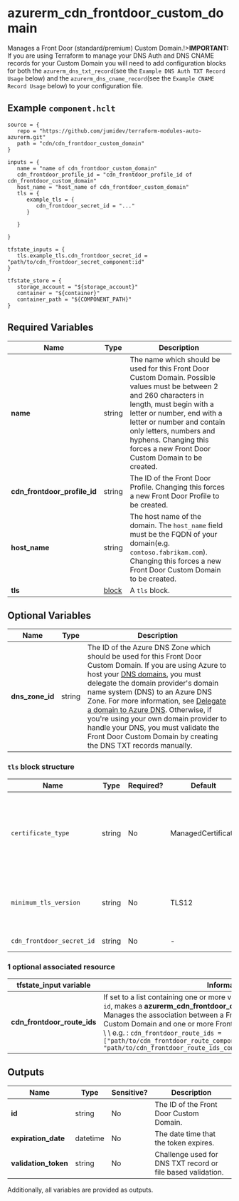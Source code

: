# azurerm_cdn_frontdoor_custom_domain

Manages a Front Door (standard/premium) Custom Domain.!>**IMPORTANT:** If you are using Terraform to manage your DNS Auth and DNS CNAME records for your Custom Domain you will need to add configuration blocks for both the `azurerm_dns_txt_record`(see the `Example DNS Auth TXT Record Usage` below) and the `azurerm_dns_cname_record`(see the `Example CNAME Record Usage` below) to your configuration file.

## Example `component.hclt`

```hcl
source = {
   repo = "https://github.com/jumidev/terraform-modules-auto-azurerm.git" 
   path = "cdn/cdn_frontdoor_custom_domain" 
}

inputs = {
   name = "name of cdn_frontdoor_custom_domain" 
   cdn_frontdoor_profile_id = "cdn_frontdoor_profile_id of cdn_frontdoor_custom_domain" 
   host_name = "host_name of cdn_frontdoor_custom_domain" 
   tls = {
      example_tls = {
         cdn_frontdoor_secret_id = "..."   
      }
  
   }
 
}

tfstate_inputs = {
   tls.example_tls.cdn_frontdoor_secret_id = "path/to/cdn_frontdoor_secret_component:id" 
}

tfstate_store = {
   storage_account = "${storage_account}" 
   container = "${container}" 
   container_path = "${COMPONENT_PATH}" 
}

```

## Required Variables

| Name | Type |  Description |
| ---- | --------- |  ----------- |
| **name** | string |  The name which should be used for this Front Door Custom Domain. Possible values must be between 2 and 260 characters in length, must begin with a letter or number, end with a letter or number and contain only letters, numbers and hyphens. Changing this forces a new Front Door Custom Domain to be created. | 
| **cdn_frontdoor_profile_id** | string |  The ID of the Front Door Profile. Changing this forces a new Front Door Profile to be created. | 
| **host_name** | string |  The host name of the domain. The `host_name` field must be the FQDN of your domain(e.g. `contoso.fabrikam.com`). Changing this forces a new Front Door Custom Domain to be created. | 
| **tls** | [block](#tls-block-structure) |  A `tls` block. | 

## Optional Variables

| Name | Type |  Description |
| ---- | --------- |  ----------- |
| **dns_zone_id** | string |  The ID of the Azure DNS Zone which should be used for this Front Door Custom Domain. If you are using Azure to host your [DNS domains](https://learn.microsoft.com/azure/dns/dns-overview), you must delegate the domain provider's domain name system (DNS) to an Azure DNS Zone. For more information, see [Delegate a domain to Azure DNS](https://learn.microsoft.com/azure/dns/dns-delegate-domain-azure-dns). Otherwise, if you're using your own domain provider to handle your DNS, you must validate the Front Door Custom Domain by creating the DNS TXT records manually. | 

### `tls` block structure

| Name | Type | Required? | Default | Description |
| ---- | ---- | --------- | ------- | ----------- |
| `certificate_type` | string | No | ManagedCertificate | Defines the source of the SSL certificate. Possible values include 'CustomerCertificate' and 'ManagedCertificate'. Defaults to 'ManagedCertificate'. |
| `minimum_tls_version` | string | No | TLS12 | TLS protocol version that will be used for Https. Possible values include 'TLS10' and 'TLS12'. Defaults to 'TLS12'. |
| `cdn_frontdoor_secret_id` | string | No | - | Resource ID of the Front Door Secret. |


### 1 optional associated resource

| tfstate_input variable | Information |
| -------- | ----------- |
| **cdn_frontdoor_route_ids** | If set to a list containing one or more valid `azurerm_cdn_frontdoor_route` `id`, makes a **azurerm_cdn_frontdoor_custom_domain_association** - Manages the association between a Front Door (standard/premium) Custom Domain and one or more Front Door (standard/premium) Routes. \\ \\ e.g. : `cdn_frontdoor_route_ids = ["path/to/cdn_frontdoor_route_component1:id", "path/to/cdn_frontdoor_route_ids_component2:cdn_frontdoor_route"...]`|

## Outputs

| Name | Type | Sensitive? | Description |
| ---- | ---- | --------- | --------- |
| **id** | string | No  | The ID of the Front Door Custom Domain. | 
| **expiration_date** | datetime | No  | The date time that the token expires. | 
| **validation_token** | string | No  | Challenge used for DNS TXT record or file based validation. | 

Additionally, all variables are provided as outputs.
